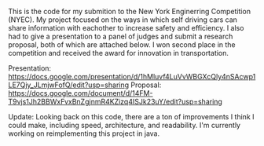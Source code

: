 This is the code for my submition to the New York Enginerring Competition (NYEC). 
My project focused on the ways in which self driving cars can share information with eachother to increase safety and efficiency.
I also had to give a presentation to a panel of judges and submit a research proposal, both of which are attached below.
I won second place in the competition and received the award for innovation in transportation.

Presentation: https://docs.google.com/presentation/d/1hMluvf4LuVvWBGXcQly4nSAcwp1LE7Qjy_JLmjwFofQ/edit?usp=sharing
Proposal: https://docs.google.com/document/d/14FM-T9vjs1Jh2BBWxFvxBnZgjnmR4KZizq4ISJk23uY/edit?usp=sharing

Update: Looking back on this code, there are a ton of improvements I think I could make, including speed, architecture, and readability. I'm currently working on reimplementing this project in java.
